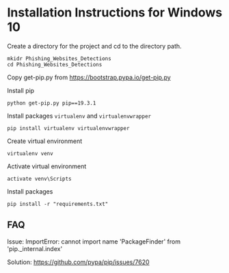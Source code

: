 # Installation Instructions for Windows 10

Create a directory for the project and cd to the directory path.
```
mkidr Phishing_Websites_Detections
cd Phishing_Websites_Detections
```
Copy get-pip.py from <https://bootstrap.pypa.io/get-pip.py>

Install pip
```
python get-pip.py pip==19.3.1
```

Install packages `virtualenv` and `virtualenvwrapper`
```
pip install virtualenv virtualenvwrapper
```
Create virtual environment 
```
virtualenv venv
```
Activate virtual environment
```
activate venv\Scripts
```
Install packages
```
pip install -r "requirements.txt"
```


## FAQ

Issue:
ImportError: cannot import name 'PackageFinder' from 'pip._internal.index'

Solution:
<https://github.com/pypa/pip/issues/7620>
